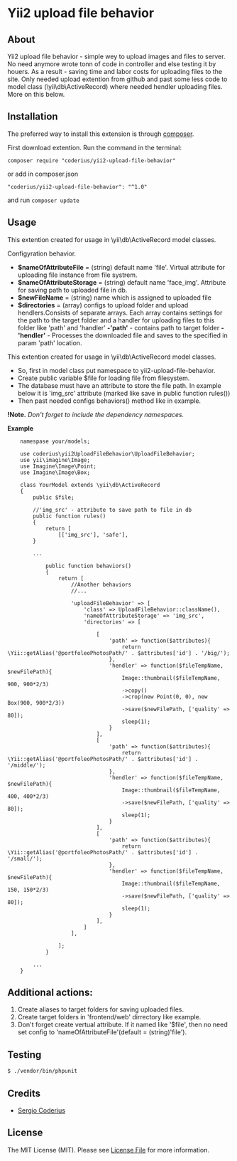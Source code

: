 # Yii2 upload file behavior #

## About
Yii2 upload file behavior - simple wey to upload images and files to server. 
No need anymore wrote tonn of code in controller and else testing it by houers. As a result - saving time and labor costs for uploading files to the site.
Only needed upload extention from github and past some less code to model class (\yii\db\ActiveRecord) where needed hendler uploading files.
More on this below.

## Installation

The preferred way to install this extension is through [composer](http://getcomposer.org/download/).

First download extention. Run the command in the terminal:
```
composer require "coderius/yii2-upload-file-behavior"
```

or add in composer.json
```
"coderius/yii2-upload-file-behavior": "^1.0"
```
and run `composer update`

## Usage
This extention created for usage in \yii\db\ActiveRecord model classes.

Configyration behavior.

* __$nameOfAttributeFile__ = (string) default name 'file'. Virtual attribute for uploading file instance from file systrem.
* __$nameOfAttributeStorage__ = (string) default name 'face_img'. Attribute for saving path to uploaded file in db.
* __$newFileName__ = (string) name which is assigned to uploaded file
* __$directories__ = (array) configs to upload folder and upload hendlers.Сonsists of separate arrays.
    Each array contains settings for the path to the target folder and a handler for uploading files to this folder like 'path' and 'handler'
        __-'path'__ - contains path to target folder
        __-'hendler'__ - Processes the downloaded file and saves to the specified in param 'path' location.

This extention created for usage in \yii\db\ActiveRecord model classes.

- So, first in model class put namespace to yii2-upload-file-behavior. 
- Create public variable $file for loading file from filesystem.
- The database must have an attribute to store the file path. In example below it is 'img_src' attribute (marked like save in public function rules())
- Then past needed configs behaviors() method like in example.

__!Note.__ _Don't forget to include the dependency namespaces._

**Example**

```
    namespase your/models;

    use coderius\yii2UploadFileBehavior\UploadFileBehavior;
    use yii\imagine\Image;
    use Imagine\Image\Point;
    use Imagine\Image\Box;

    class YourModel extends \yii\db\ActiveRecord
    {
        public $file;

        //'img_src' - attribute to save path to file in db
        public function rules()
        {
            return [
                [['img_src'], 'safe'],
        }

        ...

            public function behaviors()
            {
                return [
                    //Another behaviors
                    //...

                    'uploadFileBehavior' => [
                        'class' => UploadFileBehavior::className(),
                        'nameOfAttributeStorage' => 'img_src',
                        'directories' => [
                            
                            [
                                'path' => function($attributes){
                                    return \Yii::getAlias('@portfoleoPhotosPath/' . $attributes['id'] . '/big/');
                                },
                                'hendler' => function($fileTempName, $newFilePath){
                                    Image::thumbnail($fileTempName, 900, 900*2/3)
                                    ->copy()
                                    ->crop(new Point(0, 0), new Box(900, 900*2/3))
                                    ->save($newFilePath, ['quality' => 80]);
                                    sleep(1);
                                }
                            ],
                            [
                                'path' => function($attributes){
                                    return \Yii::getAlias('@portfoleoPhotosPath/' . $attributes['id'] . '/middle/');
                                },
                                'hendler' => function($fileTempName, $newFilePath){
                                    Image::thumbnail($fileTempName, 400, 400*2/3)
                                    ->save($newFilePath, ['quality' => 80]);
                                    sleep(1);
                                }
                            ],
                            [
                                'path' => function($attributes){
                                    return \Yii::getAlias('@portfoleoPhotosPath/' . $attributes['id'] . '/small/');
                                },
                                'hendler' => function($fileTempName, $newFilePath){
                                    Image::thumbnail($fileTempName, 150, 150*2/3)
                                    ->save($newFilePath, ['quality' => 80]);
                                    sleep(1);
                                }
                            ],
                        ]
                    ],

                ];
            }

        ...
    }    

```


Additional actions:
-------------------------------------
1. Create aliases to target folders for saving uploaded files.
2. Create target folders in 'frontend/web' dirrectory like example.
3. Don't forget create vertual attribute. If it named like '$file', then no need set config to 'nameOfAttributeFile'(default = (string)'file').

## Testing

```bash
$ ./vendor/bin/phpunit
```

## Credits

- [Sergio Coderius](https://github.com/coderius)

## License

The MIT License (MIT). Please see [License File](LICENSE.md) for more information.